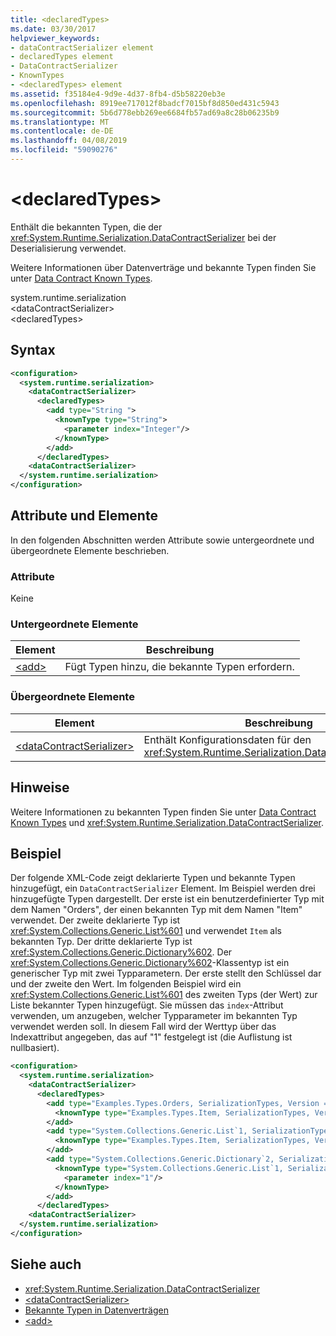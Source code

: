 ```yaml
---
title: <declaredTypes>
ms.date: 03/30/2017
helpviewer_keywords:
- dataContractSerializer element
- declaredTypes element
- DataContractSerializer
- KnownTypes
- <declaredTypes> element
ms.assetid: f35184e4-9d9e-4d37-8fb4-d5b58220eb3e
ms.openlocfilehash: 8919ee717012f8badcf7015bf8d850ed431c5943
ms.sourcegitcommit: 5b6d778ebb269ee6684fb57ad69a8c28b06235b9
ms.translationtype: MT
ms.contentlocale: de-DE
ms.lasthandoff: 04/08/2019
ms.locfileid: "59090276"
---
```

# <a name="declaredtypes"></a>\<declaredTypes>
Enthält die bekannten Typen, die der <xref:System.Runtime.Serialization.DataContractSerializer> bei der Deserialisierung verwendet.  
  
 Weitere Informationen über Datenverträge und bekannte Typen finden Sie unter [Data Contract Known Types](../../../../../docs/framework/wcf/feature-details/data-contract-known-types.md).  
  
 system.runtime.serialization  
\<dataContractSerializer>  
\<declaredTypes>  
  
## <a name="syntax"></a>Syntax  
  
```xml  
<configuration>
  <system.runtime.serialization>
    <dataContractSerializer>
      <declaredTypes>
        <add type="String ">
          <knownType type="String">
            <parameter index="Integer"/>
          </knownType>
        </add>
      </declaredTypes>
    <dataContractSerializer>
  </system.runtime.serialization>
</configuration>
```  
  
## <a name="attributes-and-elements"></a>Attribute und Elemente  
 In den folgenden Abschnitten werden Attribute sowie untergeordnete und übergeordnete Elemente beschrieben.  
  
### <a name="attributes"></a>Attribute  
 Keine  
  
### <a name="child-elements"></a>Untergeordnete Elemente  
  
|Element|Beschreibung|  
|-------------|-----------------|  
|[\<add>](../../../../../docs/framework/configure-apps/file-schema/wcf/add-of-declaredtypes-element.md)|Fügt Typen hinzu, die bekannte Typen erfordern.|  
  
### <a name="parent-elements"></a>Übergeordnete Elemente  
  
|Element|Beschreibung|  
|-------------|-----------------|  
|[\<dataContractSerializer>](../../../../../docs/framework/configure-apps/file-schema/wcf/datacontractserializer-of-system-runtime-serialization.md)|Enthält Konfigurationsdaten für den <xref:System.Runtime.Serialization.DataContractSerializer>.|  
  
## <a name="remarks"></a>Hinweise  
 Weitere Informationen zu bekannten Typen finden Sie unter [Data Contract Known Types](../../../../../docs/framework/wcf/feature-details/data-contract-known-types.md) und <xref:System.Runtime.Serialization.DataContractSerializer>.  
  
## <a name="example"></a>Beispiel  
 Der folgende XML-Code zeigt deklarierte Typen und bekannte Typen hinzugefügt, ein `DataContractSerializer` Element. Im Beispiel werden drei hinzugefügte Typen dargestellt. Der erste ist ein benutzerdefinierter Typ mit dem Namen "Orders", der einen bekannten Typ mit dem Namen "Item" verwendet. Der zweite deklarierte Typ ist <xref:System.Collections.Generic.List%601> und verwendet `Item` als bekannten Typ. Der dritte deklarierte Typ ist <xref:System.Collections.Generic.Dictionary%602>. Der <xref:System.Collections.Generic.Dictionary%602>-Klassentyp ist ein generischer Typ mit zwei Typparametern. Der erste stellt den Schlüssel dar und der zweite den Wert. Im folgenden Beispiel wird ein <xref:System.Collections.Generic.List%601> des zweiten Typs (der Wert) zur Liste bekannter Typen hinzugefügt. Sie müssen das `index`-Attribut verwenden, um anzugeben, welcher Typparameter im bekannten Typ verwendet werden soll. In diesem Fall wird der Werttyp über das Indexattribut angegeben, das auf "1" festgelegt ist (die Auflistung ist nullbasiert).  
  
```xml  
<configuration>
  <system.runtime.serialization>
    <dataContractSerializer>
      <declaredTypes>
        <add type="Examples.Types.Orders, SerializationTypes, Version = 2.0.0.0, Culture = neutral, PublicKeyToken=null">
          <knownType type="Examples.Types.Item, SerializationTypes, Version=2.0.0.0, Culture=neutral, PublicKey=null" />
        </add>
        <add type="System.Collections.Generic.List`1, SerializationTypes, Version = 2.0.0.0, Culture = neutral, PublicKeyToken=null">
          <knownType type="Examples.Types.Item, SerializationTypes, Version=2.0.0.0, Culture=neutral, PublicKey=null" />
        </add>
        <add type="System.Collections.Generic.Dictionary`2, SerializationTypes, Version = 2.0.0.0, Culture = neutral, PublicKeyToken=null">
          <knownType type="System.Collections.Generic.List`1, SerializationTypes, Version = 2.0.0.0, Culture = neutral, PublicKeyToken=null">
            <parameter index="1"/>
          </knownType>
        </add>
      </declaredTypes>
    <dataContractSerializer>
  </system.runtime.serialization>
</configuration>
```  
  
## <a name="see-also"></a>Siehe auch

- <xref:System.Runtime.Serialization.DataContractSerializer>
- [\<dataContractSerializer>](../../../../../docs/framework/configure-apps/file-schema/wcf/datacontractserializer-element.md)
- [Bekannte Typen in Datenverträgen](../../../../../docs/framework/wcf/feature-details/data-contract-known-types.md)
- [\<add>](../../../../../docs/framework/configure-apps/file-schema/wcf/add-of-declaredtypes-element.md)
